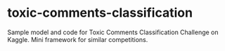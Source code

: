 # toxic-comments-classification
Sample model and code for Toxic Comments Classification Challenge on Kaggle. Mini framework for similar competitions.
